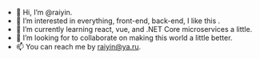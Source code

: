 - 👋 Hi, I’m @raiyin.
- 👀 I’m interested in everything, front-end, back-end, I like this .
- 🌱 I’m currently learning react, vue, and .NET Core microservices a little.
- 💞️ I’m looking for to collaborate on making this world a little better.
- 📫 You can reach me by raiyin@ya.ru.

<!---
raiyin/raiyin is a ✨ special ✨ repository because its `README.md` (this file) appears on your GitHub profile.
You can click the Preview link to take a look at your changes.
--->
